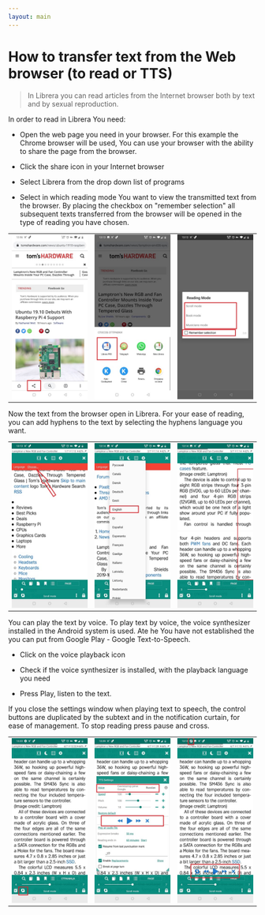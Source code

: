 ```yaml
---
layout: main
---
```


# How to transfer text from the Web browser (to read or TTS)

> In Librera you can read articles from the Internet browser both by text and by sexual reproduction.

 
In order to read in Librera You need: 

* Open the web page you need in your browser. For this example the Сhrome browser will be used, You can use your browser with the ability to share the page from the browser.  

* Click the share icon in your Internet browser

* Select Librera from the drop down list of programs

* Select in which reading mode You want to view the transmitted text from the browser. By placing the checkbox on "remember selection" all subsequent texts transferred from the browser will be opened in the type of reading you have chosen.

||||
|-|-|-|
|![](1.jpg)|![](2.jpg)|![](3.jpg)|

Now the text from the browser open in Librera. For your ease of reading, you can add hyphens to the text by selecting the hyphens language you want.

||||
|-|-|-|
|![](4.jpg)|![](5.jpg)|![](6.jpg)|

You can play the text by voice. To play text by voice, the voice synthesizer installed in the Android system is used. 
Ate he You have not established the you can put from Google Play - Google Text-to-Speech.

* Click on the voice playback icon

* Check if the voice synthesizer is installed, with the playback language you need

* Press Play, listen to the text.

If you close the settings window when playing text to speech, the control buttons are duplicated by the subtext and in the notification curtain, for ease of management. To stop reading press pause and cross.

||||
|-|-|-|
|![](7.jpg)|![](8.jpg)|![](10.jpg)|
